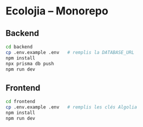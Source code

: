 # Ecolojia – Monorepo

## Backend

```bash
cd backend
cp .env.example .env   # remplis la DATABASE_URL
npm install
npx prisma db push
npm run dev
```

## Frontend

```bash
cd frontend
cp .env.example .env   # remplis les clés Algolia
npm install
npm run dev
```